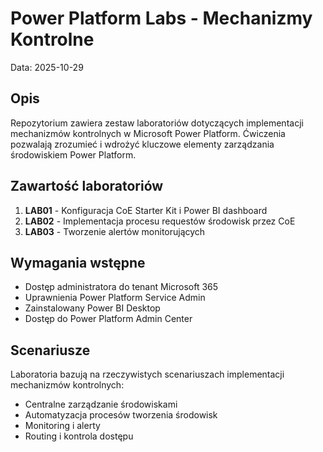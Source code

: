 # Power Platform Labs - Mechanizmy Kontrolne
Data: 2025-10-29

## Opis
Repozytorium zawiera zestaw laboratoriów dotyczących implementacji mechanizmów kontrolnych w Microsoft Power Platform. Ćwiczenia pozwalają zrozumieć i wdrożyć kluczowe elementy zarządzania środowiskiem Power Platform.

## Zawartość laboratoriów
1. **LAB01** - Konfiguracja CoE Starter Kit i Power BI dashboard
2. **LAB02** - Implementacja procesu requestów środowisk przez CoE
3. **LAB03** - Tworzenie alertów monitorujących

## Wymagania wstępne
- Dostęp administratora do tenant Microsoft 365
- Uprawnienia Power Platform Service Admin
- Zainstalowany Power BI Desktop
- Dostęp do Power Platform Admin Center

## Scenariusze
Laboratoria bazują na rzeczywistych scenariuszach implementacji mechanizmów kontrolnych:
- Centralne zarządzanie środowiskami
- Automatyzacja procesów tworzenia środowisk
- Monitoring i alerty
- Routing i kontrola dostępu

